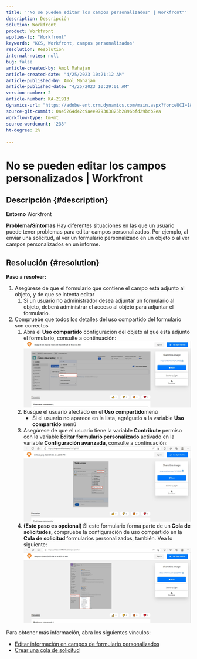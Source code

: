 ```yaml
---
title: '"No se pueden editar los campos personalizados" | Workfront"'
description: Descripción
solution: Workfront
product: Workfront
applies-to: "Workfront"
keywords: "KCS, Workfront, campos personalizados"
resolution: Resolution
internal-notes: null
bug: false
article-created-by: Amol Mahajan
article-created-date: "4/25/2023 10:21:12 AM"
article-published-by: Amol Mahajan
article-published-date: "4/25/2023 10:29:01 AM"
version-number: 2
article-number: KA-21913
dynamics-url: "https://adobe-ent.crm.dynamics.com/main.aspx?forceUCI=1&pagetype=entityrecord&etn=knowledgearticle&id=a99cefe3-52e3-ed11-a7c7-6045bd006704"
source-git-commit: 0ae5264d42c9aee979303825b2896bfd29bdb2ea
workflow-type: tm+mt
source-wordcount: '238'
ht-degree: 2%

---
```


# No se pueden editar los campos personalizados | Workfront

## Descripción {#description}

<b>Entorno</b>
Workfront


<b>Problema/Síntomas</b>
Hay diferentes situaciones en las que un usuario puede tener problemas para editar campos personalizados. Por ejemplo, al enviar una solicitud, al ver un formulario personalizado en un objeto o al ver campos personalizados en un informe.


## Resolución {#resolution}

<b>Paso a resolver:</b>
1. Asegúrese de que el formulario que contiene el campo está adjunto al objeto, y de que se intenta editar
   1. Si un usuario no administrador desea adjuntar un formulario al objeto, deberá administrar el acceso al objeto para adjuntar el formulario.
2. Compruebe que todos los detalles del uso compartido del formulario son correctos
   1. Abra el <b>Uso compartido</b> configuración del objeto al que está adjunto el formulario, consulte a continuación:![](assets/5290f427-53e3-ed11-a7c7-6045bd006704.png)
   2. Busque el usuario afectado en el <b>Uso compartido</b>menú
      - Si el usuario no aparece en la lista, agréguelo a la variable <b>Uso compartido</b> menú
   3. Asegúrese de que el usuario tiene la variable <b>Contribute</b> permiso con la variable <b>Editar formulario personalizado</b> activado en la variable <b>Configuración avanzada, </b>consulte a continuación:![](assets/e0da3f1c-8ce2-ed11-a7c7-6045bd006c82.png)
   4. <b>(Este paso es opcional) </b>Si este formulario forma parte de un<b> Cola de solicitudes, </b>compruebe la configuración de uso compartido en la<b> Cola de solicitud </b>formularios personalizados, también. Vea lo siguiente:![](assets/47992451-8ce2-ed11-a7c7-6045bd006c82.png)




Para obtener más información, abra los siguientes vínculos:

- [Editar información en campos de formulario personalizados](https://experienceleague.adobe.com/docs/workfront/using/basics/work-with-custom-forms/edit-custom-forms.html?lang=en)
- [Crear una cola de solicitud](https://experienceleague.adobe.com/docs/workfront/using/manage-work/requests/create-and-manage-request-queues/create-request-queue.html?lang=en)

